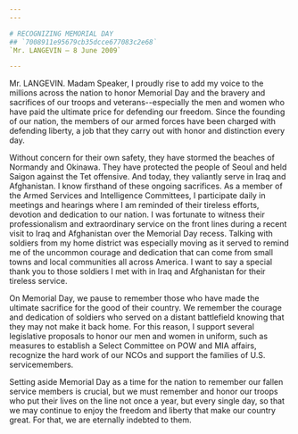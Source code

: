 ```yaml
---
---

# RECOGNIZING MEMORIAL DAY
## `7008911e95679cb35dcce677083c2e68`
`Mr. LANGEVIN — 8 June 2009`

---
```



Mr. LANGEVIN. Madam Speaker, I proudly rise to add my voice to the 
millions across the nation to honor Memorial Day and the bravery and 
sacrifices of our troops and veterans--especially the men and women who 
have paid the ultimate price for defending our freedom. Since the 
founding of our nation, the members of our armed forces have been 
charged with defending liberty, a job that they carry out with honor 
and distinction every day.

Without concern for their own safety, they have stormed the beaches 
of Normandy and Okinawa. They have protected the people of Seoul and 
held Saigon against the Tet offensive. And today, they valiantly serve 
in Iraq and Afghanistan. I know firsthand of these ongoing sacrifices. 
As a member of the Armed Services and Intelligence Committees, I 
participate daily in meetings and hearings where I am reminded of their 
tireless efforts, devotion and dedication to our nation. I was 
fortunate to witness their professionalism and extraordinary service on 
the front lines during a recent visit to Iraq and Afghanistan over the 
Memorial Day recess. Talking with soldiers from my home district was 
especially moving as it served to remind me of the uncommon courage and 
dedication that can come from small towns and local communities all 
across America. I want to say a special thank you to those soldiers I 
met with in Iraq and Afghanistan for their tireless service.

On Memorial Day, we pause to remember those who have made the 
ultimate sacrifice for the good of their country. We remember the 
courage and dedication of soldiers who served on a distant battlefield 
knowing that they may not make it back home. For this reason, I support 
several legislative proposals to honor our men and women in uniform, 
such as measures to establish a Select Committee on POW and MIA 
affairs, recognize the hard work of our NCOs and support the families 
of U.S. servicemembers.

Setting aside Memorial Day as a time for the nation to remember our 
fallen service members is crucial, but we must remember and honor our 
troops who put their lives on the line not once a year, but every 
single day, so that we may continue to enjoy the freedom and liberty 
that make our country great. For that, we are eternally indebted to 
them.
